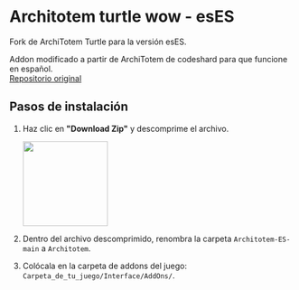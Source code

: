 # Architotem turtle wow - esES
Fork de ArchiTotem Turtle para la versión esES.

Addon modificado a partir de ArchiTotem de codeshard para que funcione en español.  
[Repositorio original](https://github.com/codeshard/ArchiTotem)


## Pasos de instalación
1. Haz clic en **"Download Zip"** y descomprime el archivo.

   <img src="https://github.com/user-attachments/assets/d448633c-0624-4459-8e63-14798ba9c0c7" width="150" />
   
2. Dentro del archivo descomprimido, renombra la carpeta `Architotem-ES-main` a `Architotem`.
3. Colócala en la carpeta de addons del juego:  
   `Carpeta_de_tu_juego/Interface/AddOns/`.
